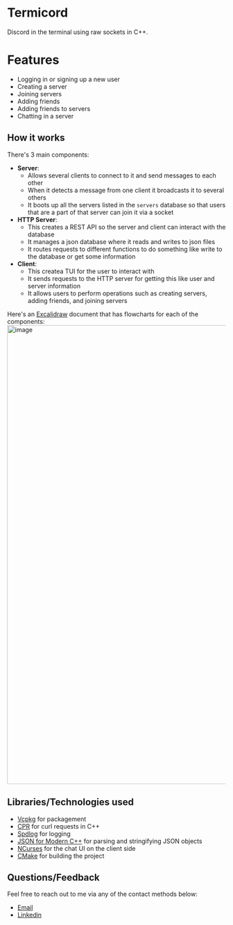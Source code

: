 # Termicord
Discord in the terminal using raw sockets in C++.

# Features
- Logging in or signing up a new user
- Creating a server
- Joining servers
- Adding friends
- Adding friends to servers
- Chatting in a server

## How it works
There's 3 main components:
- **Server**:
  - Allows several clients to connect to it and send messages to each other
  - When it detects a message from one client it broadcasts it to several others
  - It boots up all the servers listed in the `servers` database so that users that are a part of that server can join it via a socket
- **HTTP Server**:
  - This creates a REST API so the server and client can interact with the database
  - It manages a json database where it reads and writes to json files
  - It routes requests to different functions to do something like write to the database or get some information 
- **Client**:
  - This createa TUI for the user to interact with
  - It sends requests to the HTTP server for getting this like user and server information
  - It allows users to perform operations such as creating servers, adding friends, and joining servers

Here's an [Excalidraw](https://excalidraw.com/#json=MWIcWPlZGN-EEXpAuesvz,c8Wu6_lDCktxkx7Pkgiuhg) document that has flowcharts for each of the components:
<img width="1660" height="1059" alt="image" src="https://github.com/user-attachments/assets/36952f69-ab7e-4a86-9f43-a49d4ed28eb2" />

## Libraries/Technologies used
- [Vcpkg](https://vcpkg.io/en/) for packagement
- [CPR](https://docs.libcpr.org/) for curl requests in C++
- [Spdlog](https://github.com/gabime/spdlog) for logging
- [JSON for Modern C++](https://json.nlohmann.me/) for parsing and stringifying JSON objects
- [NCurses](https://invisible-island.net/ncurses/announce.html) for the chat UI on the client side
- [CMake](https://cmake.org/) for building the project

## Questions/Feedback
Feel free to reach out to me via any of the contact methods below:
- [Email](mailto:jinayunity22@gmail.com)
- [Linkedin](https://www.linkedin.com/in/jinay-patel-6369002b4/)
